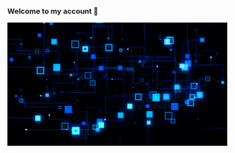 ### Welcome to my account 👋
<img src="https://github.com/Saja5050/Saja5050/blob/main/J4o.gif" alt="👋 Hi there! I'm Saja " title="👋 Hi there! I'm Saja"/>
<!--
**Saja5050/Saja5050** is a ✨ _special_ ✨ repository because its `README.md` (this file) appears on your GitHub profile.

Here are some ideas to get you started:

- 🔭 I’m currently working on ...
- 🌱 I’m currently learning ...
- 👯 I’m looking to collaborate on ...
- 🤔 I’m looking for help with ...
- 💬 Ask me about ...
- 📫 How to reach me: ...
- 😄 Pronouns: ...
- ⚡ Fun fact: ...
-->
